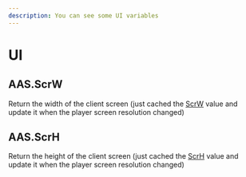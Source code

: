 ```yaml
---
description: You can see some UI variables
---
```


# UI

## AAS.ScrW

Return the width of the client screen (just cached the [ScrW](https://wiki.facepunch.com/gmod/Global.ScrW) value and update it when the player screen resolution changed)

## AAS.ScrH

Return the height of the client screen (just cached the [ScrH](https://wiki.facepunch.com/gmod/Global.ScrH) value and update it when the player screen resolution changed)